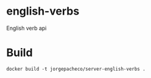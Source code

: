 # english-verbs
English verb api


# Build

```
docker build -t jorgepacheco/server-english-verbs .
```
